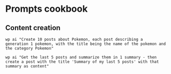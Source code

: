 # Prompts cookbook

## Content creation

```
wp ai "Create 10 posts about Pokemon, each post describing a generation 1 pokemon, with the title being the name of the pokemon and the category Pokemon"
```

```
wp ai "Get the last 5 posts and summarize them in 1 summary - then create a post with the title 'Summary of my last 5 posts' with that summary as content"
```
